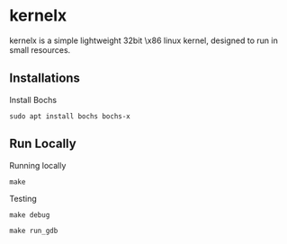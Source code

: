 # kernelx
kernelx is a simple lightweight 32bit \x86 linux kernel, designed to run in small resources.

## Installations

Install Bochs

```
sudo apt install bochs bochs-x
```

## Run Locally

Running locally
```
make
```

Testing

```
make debug
```

```
make run_gdb
```